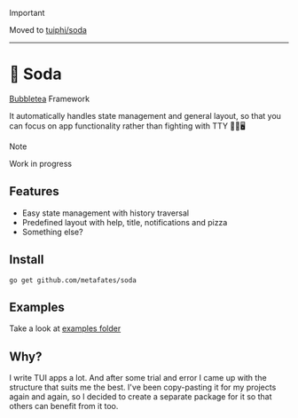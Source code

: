 > [!IMPORTANT]  
> Moved to [tuiphi/soda](https://github.com/tuiphi/soda)

---

# 🥤 Soda

[Bubbletea] Framework

It automatically handles state management and general layout, so that you can 
focus on app functionality rather than fighting with TTY 🤕🥊🖥️

> [!NOTE]  
> Work in progress

## Features

- Easy state management with history traversal
- Predefined layout with help, title, notifications and pizza
- Something else?

## Install

```shell
go get github.com/metafates/soda
```

## Examples

Take a look at [examples folder](./examples)

## Why?

I write TUI apps a lot. And after some trial and error I came up with the structure
that suits me the best. I've been copy-pasting it for my projects again and again, so I 
decided to create a separate package for it so that others can benefit from it too.

[Bubbletea]: https://github.com/charmbracelet/bubbletea
